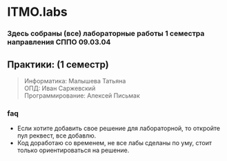 # ITMO.labs

### Здесь собраны (все) лабораторные работы 1 семестра направления СППО 09.03.04

## Практики: (1 семестр)
> Информатика: Малышева Татьяна \
> ОПД: Иван Саржевский\
> Программирование: Алексей Письмак

### faq
* Если хотите добавить свое решение для лабораторной, то откройте пул реквест, все добавлю.
* Код доработаю со временем, не все лабы сделаны по уму, стоит только ориентироваться на решение.

